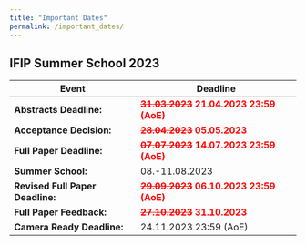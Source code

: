 ```yaml
---
title: "Important Dates"
permalink: /important_dates/
---
```


## IFIP Summer School 2023

| Event | Deadline |
| -- | -- |
| **Abstracts Deadline:** | <span style="color: red">**~~31.03.2023~~ 21.04.2023 23:59 (AoE)**</span> |
| **Acceptance Decision:** | <span style="color: red">**~~28.04.2023~~ 05.05.2023**</span> |
| **Full Paper Deadline:** | <span style="color: red">**~~07.07.2023~~ 14.07.2023 23:59 (AoE)**</span> |
| **Summer School:** | 08.-11.08.2023 |
| **Revised Full Paper Deadline:** | <span style="color: red">**~~29.09.2023~~ 06.10.2023 23:59 (AoE)**</span> |
| **Full Paper Feedback:** | <span style="color: red">**~~27.10.2023~~ 31.10.2023**</span> |
| **Camera Ready Deadline:** | 24.11.2023 23:59 (AoE) |

